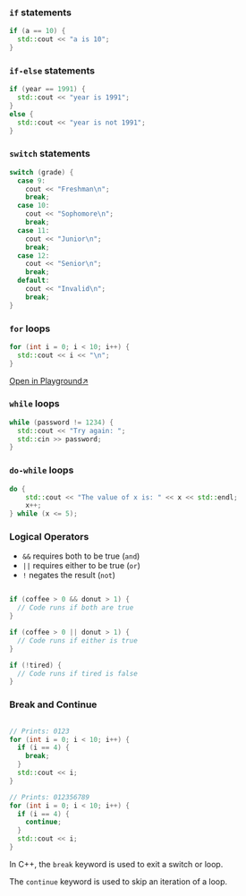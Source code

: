 ### `if` statements

```c++
if (a == 10) {
  std::cout << "a is 10";
}
```



### `if-else` statements

```c++
if (year == 1991) {
  std::cout << "year is 1991";
}
else {
  std::cout << "year is not 1991";
}
```



### `switch` statements

```c++
switch (grade) {
  case 9:
    cout << "Freshman\n";
    break;
  case 10:
    cout << "Sophomore\n";
    break;
  case 11:
    cout << "Junior\n";
    break;
  case 12:
    cout << "Senior\n";
    break;
  default:
    cout << "Invalid\n";
    break;
}
```



### `for` loops

```c++
for (int i = 0; i < 10; i++) {
  std::cout << i << "\n";
}
```

[Open in Playground↗](http://tpcg.io/OMXE4P)



### `while` loops

```c++
while (password != 1234) {
  std::cout << "Try again: ";
  std::cin >> password;
}
```



### `do-while` loops

```c++
do {
    std::cout << "The value of x is: " << x << std::endl;
    x++;
} while (x <= 5);
```



### Logical Operators

- `&&` requires both to be true (`and`)
- `||` requires either to be true (`or`)
- `!` negates the result (`not`)

```c++

if (coffee > 0 && donut > 1) {
  // Code runs if both are true
}

if (coffee > 0 || donut > 1) {
  // Code runs if either is true
}

if (!tired) {
  // Code runs if tired is false
}
```



### Break and Continue

```c++

// Prints: 0123
for (int i = 0; i < 10; i++) {
  if (i == 4) {
    break;
  }
  std::cout << i;
}

// Prints: 012356789
for (int i = 0; i < 10; i++) {
  if (i == 4) {
    continue;
  }
  std::cout << i;
}

```

In C++, the `break` keyword is used to exit a switch or loop.

The `continue` keyword is used to skip an iteration of a loop.

